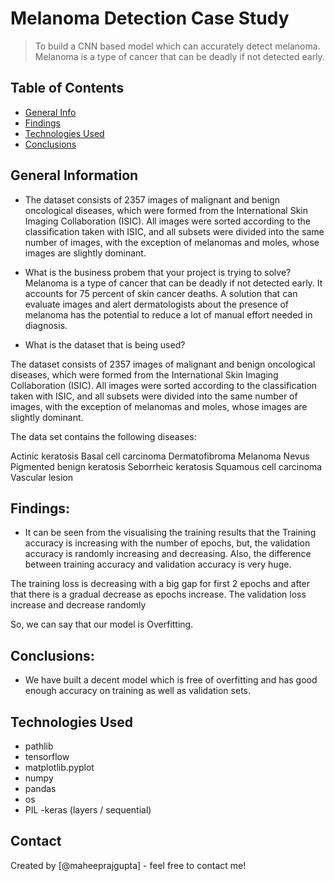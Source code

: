 # Melanoma Detection Case Study
>  To build a CNN based model which can accurately detect melanoma. Melanoma is a type of cancer that can be deadly if not detected early. 


## Table of Contents
* [General Info](#general-information)
* [Findings](#findings)
* [Technologies Used](#technologies-used)
* [Conclusions](#conclusions)




## General Information
- The dataset consists of 2357 images of malignant and benign oncological diseases, which were formed from the International Skin Imaging Collaboration (ISIC). All images were sorted according to the classification taken with ISIC, and all subsets were divided into the same number of images, with the exception of melanomas and moles, whose images are slightly dominant.

- What is the business probem that your project is trying to solve?
Melanoma is a type of cancer that can be deadly if not detected early. It accounts for 75 percent of skin cancer deaths. A solution that can evaluate images and alert dermatologists about the presence of melanoma has the potential to reduce a lot of manual effort needed in diagnosis.

- What is the dataset that is being used?

The dataset consists of 2357 images of malignant and benign oncological diseases, which were formed from the International Skin Imaging Collaboration (ISIC). All images were sorted according to the classification taken with ISIC, and all subsets were divided into the same number of images, with the exception of melanomas and moles, whose images are slightly dominant.


The data set contains the following diseases:

Actinic keratosis
Basal cell carcinoma
Dermatofibroma
Melanoma
Nevus
Pigmented benign keratosis
Seborrheic keratosis
Squamous cell carcinoma
Vascular lesion

## Findings:
- It can be seen from the visualising the training results that the Training accuracy is increasing with the number of epochs, but, the validation accuracy is randomly increasing and decreasing. Also, the difference between training accuracy and validation accuracy is very huge.

The training loss is decreasing with a big gap for first 2 epochs and after that there is a gradual decrease as epochs increase. The validation loss increase and decrease randomly

So, we can say that our model is Overfitting.


## Conclusions:
* We have built a decent model which is free of overfitting and has good enough accuracy on training as well as validation sets.


## Technologies Used
- pathlib
- tensorflow
- matplotlib.pyplot
- numpy
- pandas
- os
- PIL
-keras (layers / sequential)







## Contact
Created by [@maheeprajgupta] - feel free to contact me!


